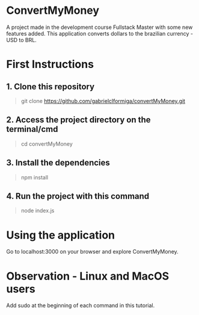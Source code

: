 # ConvertMyMoney
A project made in the development course Fullstack Master with some new features added. This application converts dollars to the brazilian currency - USD to BRL.

# First Instructions
## 1. Clone this repository
> git clone <https://github.com/gabrielclformiga/convertMyMoney.git>

## 2. Access the project directory on the terminal/cmd
> cd convertMyMoney

## 3. Install the dependencies
> npm install

## 4. Run the project with this command
> node index.js

# Using the application
Go to localhost:3000 on your browser and explore ConvertMyMoney.

# Observation - Linux and MacOS users
Add sudo at the beginning of each command in this tutorial.
